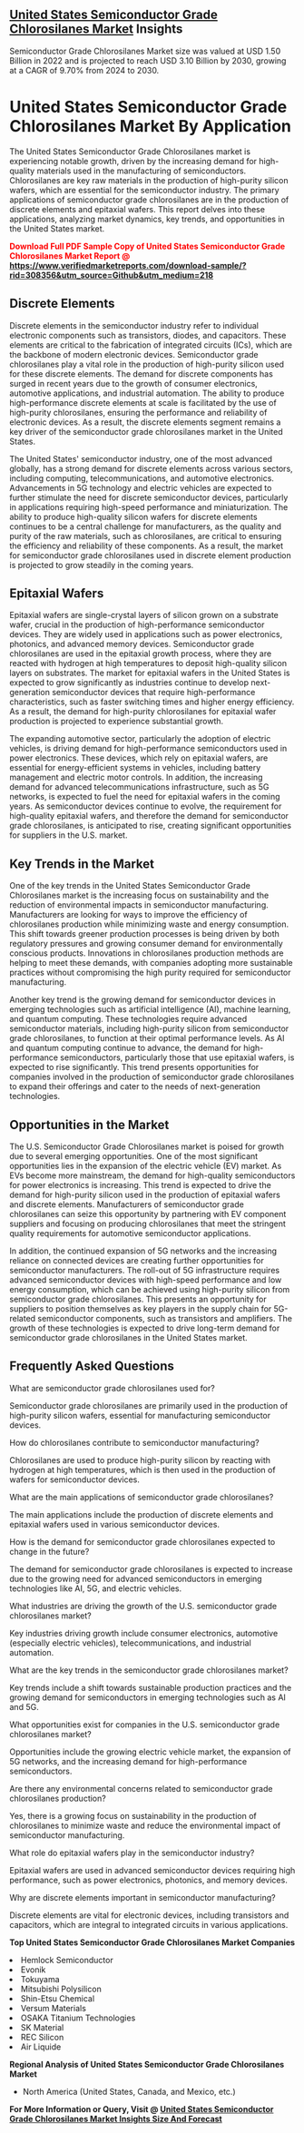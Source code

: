 <h2><a href="https://www.verifiedmarketreports.com/download-sample/?rid=308356&amp;utm_source=Github&amp;utm_medium=218" target="_blank">United States Semiconductor Grade Chlorosilanes Market</a> Insights</h2><p>Semiconductor Grade Chlorosilanes Market size was valued at USD 1.50 Billion in 2022 and is projected to reach USD 3.10 Billion by 2030, growing at a CAGR of 9.70% from 2024 to 2030.</p><p><div> <h1>United States Semiconductor Grade Chlorosilanes Market By Application</h1> <p>The United States Semiconductor Grade Chlorosilanes market is experiencing notable growth, driven by the increasing demand for high-quality materials used in the manufacturing of semiconductors. Chlorosilanes are key raw materials in the production of high-purity silicon wafers, which are essential for the semiconductor industry. The primary applications of semiconductor grade chlorosilanes are in the production of discrete elements and epitaxial wafers. This report delves into these applications, analyzing market dynamics, key trends, and opportunities in the United States market. <strong><p><span class=""><span style="color: #ff0000;"><strong>Download Full PDF Sample Copy of United States Semiconductor Grade Chlorosilanes Market Report</strong> @ </span><a href="https://www.verifiedmarketreports.com/download-sample/?rid=308356&amp;utm_source=Github&amp;utm_medium=218" target="_blank">https://www.verifiedmarketreports.com/download-sample/?rid=308356&amp;utm_source=Github&amp;utm_medium=218</a></span></p></strong></p> <h2>Discrete Elements</h2> <p>Discrete elements in the semiconductor industry refer to individual electronic components such as transistors, diodes, and capacitors. These elements are critical to the fabrication of integrated circuits (ICs), which are the backbone of modern electronic devices. Semiconductor grade chlorosilanes play a vital role in the production of high-purity silicon used for these discrete elements. The demand for discrete components has surged in recent years due to the growth of consumer electronics, automotive applications, and industrial automation. The ability to produce high-performance discrete elements at scale is facilitated by the use of high-purity chlorosilanes, ensuring the performance and reliability of electronic devices. As a result, the discrete elements segment remains a key driver of the semiconductor grade chlorosilanes market in the United States.</p> <p>The United States' semiconductor industry, one of the most advanced globally, has a strong demand for discrete elements across various sectors, including computing, telecommunications, and automotive electronics. Advancements in 5G technology and electric vehicles are expected to further stimulate the need for discrete semiconductor devices, particularly in applications requiring high-speed performance and miniaturization. The ability to produce high-quality silicon wafers for discrete elements continues to be a central challenge for manufacturers, as the quality and purity of the raw materials, such as chlorosilanes, are critical to ensuring the efficiency and reliability of these components. As a result, the market for semiconductor grade chlorosilanes used in discrete element production is projected to grow steadily in the coming years.</p> <h2>Epitaxial Wafers</h2> <p>Epitaxial wafers are single-crystal layers of silicon grown on a substrate wafer, crucial in the production of high-performance semiconductor devices. They are widely used in applications such as power electronics, photonics, and advanced memory devices. Semiconductor grade chlorosilanes are used in the epitaxial growth process, where they are reacted with hydrogen at high temperatures to deposit high-quality silicon layers on substrates. The market for epitaxial wafers in the United States is expected to grow significantly as industries continue to develop next-generation semiconductor devices that require high-performance characteristics, such as faster switching times and higher energy efficiency. As a result, the demand for high-purity chlorosilanes for epitaxial wafer production is projected to experience substantial growth.</p> <p>The expanding automotive sector, particularly the adoption of electric vehicles, is driving demand for high-performance semiconductors used in power electronics. These devices, which rely on epitaxial wafers, are essential for energy-efficient systems in vehicles, including battery management and electric motor controls. In addition, the increasing demand for advanced telecommunications infrastructure, such as 5G networks, is expected to fuel the need for epitaxial wafers in the coming years. As semiconductor devices continue to evolve, the requirement for high-quality epitaxial wafers, and therefore the demand for semiconductor grade chlorosilanes, is anticipated to rise, creating significant opportunities for suppliers in the U.S. market.</p> <h2>Key Trends in the Market</h2> <p>One of the key trends in the United States Semiconductor Grade Chlorosilanes market is the increasing focus on sustainability and the reduction of environmental impacts in semiconductor manufacturing. Manufacturers are looking for ways to improve the efficiency of chlorosilanes production while minimizing waste and energy consumption. This shift towards greener production processes is being driven by both regulatory pressures and growing consumer demand for environmentally conscious products. Innovations in chlorosilanes production methods are helping to meet these demands, with companies adopting more sustainable practices without compromising the high purity required for semiconductor manufacturing.</p> <p>Another key trend is the growing demand for semiconductor devices in emerging technologies such as artificial intelligence (AI), machine learning, and quantum computing. These technologies require advanced semiconductor materials, including high-purity silicon from semiconductor grade chlorosilanes, to function at their optimal performance levels. As AI and quantum computing continue to advance, the demand for high-performance semiconductors, particularly those that use epitaxial wafers, is expected to rise significantly. This trend presents opportunities for companies involved in the production of semiconductor grade chlorosilanes to expand their offerings and cater to the needs of next-generation technologies.</p> <h2>Opportunities in the Market</h2> <p>The U.S. Semiconductor Grade Chlorosilanes market is poised for growth due to several emerging opportunities. One of the most significant opportunities lies in the expansion of the electric vehicle (EV) market. As EVs become more mainstream, the demand for high-quality semiconductors for power electronics is increasing. This trend is expected to drive the demand for high-purity silicon used in the production of epitaxial wafers and discrete elements. Manufacturers of semiconductor grade chlorosilanes can seize this opportunity by partnering with EV component suppliers and focusing on producing chlorosilanes that meet the stringent quality requirements for automotive semiconductor applications.</p> <p>In addition, the continued expansion of 5G networks and the increasing reliance on connected devices are creating further opportunities for semiconductor manufacturers. The roll-out of 5G infrastructure requires advanced semiconductor devices with high-speed performance and low energy consumption, which can be achieved using high-purity silicon from semiconductor grade chlorosilanes. This presents an opportunity for suppliers to position themselves as key players in the supply chain for 5G-related semiconductor components, such as transistors and amplifiers. The growth of these technologies is expected to drive long-term demand for semiconductor grade chlorosilanes in the United States market.</p> <h2>Frequently Asked Questions</h2> <p>What are semiconductor grade chlorosilanes used for?</p> <p>Semiconductor grade chlorosilanes are primarily used in the production of high-purity silicon wafers, essential for manufacturing semiconductor devices.</p> <p>How do chlorosilanes contribute to semiconductor manufacturing?</p> <p>Chlorosilanes are used to produce high-purity silicon by reacting with hydrogen at high temperatures, which is then used in the production of wafers for semiconductor devices.</p> <p>What are the main applications of semiconductor grade chlorosilanes?</p> <p>The main applications include the production of discrete elements and epitaxial wafers used in various semiconductor devices.</p> <p>How is the demand for semiconductor grade chlorosilanes expected to change in the future?</p> <p>The demand for semiconductor grade chlorosilanes is expected to increase due to the growing need for advanced semiconductors in emerging technologies like AI, 5G, and electric vehicles.</p> <p>What industries are driving the growth of the U.S. semiconductor grade chlorosilanes market?</p> <p>Key industries driving growth include consumer electronics, automotive (especially electric vehicles), telecommunications, and industrial automation.</p> <p>What are the key trends in the semiconductor grade chlorosilanes market?</p> <p>Key trends include a shift towards sustainable production practices and the growing demand for semiconductors in emerging technologies such as AI and 5G.</p> <p>What opportunities exist for companies in the U.S. semiconductor grade chlorosilanes market?</p> <p>Opportunities include the growing electric vehicle market, the expansion of 5G networks, and the increasing demand for high-performance semiconductors.</p> <p>Are there any environmental concerns related to semiconductor grade chlorosilanes production?</p> <p>Yes, there is a growing focus on sustainability in the production of chlorosilanes to minimize waste and reduce the environmental impact of semiconductor manufacturing.</p> <p>What role do epitaxial wafers play in the semiconductor industry?</p> <p>Epitaxial wafers are used in advanced semiconductor devices requiring high performance, such as power electronics, photonics, and memory devices.</p> <p>Why are discrete elements important in semiconductor manufacturing?</p> <p>Discrete elements are vital for electronic devices, including transistors and capacitors, which are integral to integrated circuits in various applications.</p> </div></p><p><strong>Top United States Semiconductor Grade Chlorosilanes Market Companies</strong></p><div data-test-id=""><p><li>Hemlock Semiconductor</li><li> Evonik</li><li> Tokuyama</li><li> Mitsubishi Polysilicon</li><li> Shin-Etsu Chemical</li><li> Versum Materials</li><li> OSAKA Titanium Technologies</li><li> SK Material</li><li> REC Silicon</li><li> Air Liquide</li></p><div><strong>Regional Analysis of&nbsp;United States Semiconductor Grade Chlorosilanes Market</strong></div><ul><li dir="ltr"><p dir="ltr">North America&nbsp;(United States, Canada, and Mexico, etc.)</p></li></ul><p><strong>For More Information or Query, Visit @&nbsp;</strong><strong><a href="https://www.verifiedmarketreports.com/product/semiconductor-grade-chlorosilanes-market/?utm_source=Github&amp;utm_medium=218" target="_blank">United States Semiconductor Grade Chlorosilanes Market Insights Size And Forecast</a></strong></p></div>
